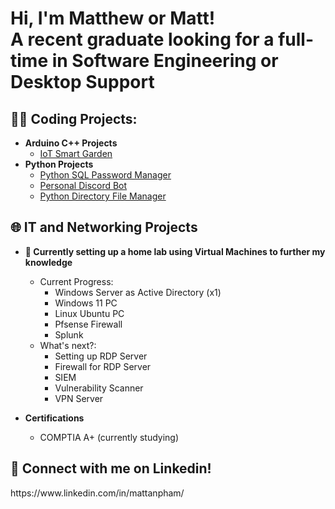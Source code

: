 <h1>Hi, I'm Matthew or Matt! <br/><a>A recent graduate looking for a full-time in Software Engineering or Desktop Support</a></h1>

<h2>👨‍💻 Coding Projects:</h2>

- <b>Arduino C++ Projects</b>
  - [IoT Smart Garden](https://github.com/mattanpham/IoTSmartGarden)
- <b>Python Projects</b>
  - [Python SQL Password Manager](https://github.com/mattanpham/Python-SQL-password-manager)
  - [Personal Discord Bot](https://github.com/mattanpham/MattBot)
  - [Python Directory File Manager]()

<h2>🌐 IT and Networking Projects</h2>

- <b>🌱 Currently setting up a home lab using Virtual Machines to further my knowledge</b>
  - Current Progress:
    - Windows Server as Active Directory (x1)
    - Windows 11 PC
    - Linux Ubuntu PC
    - Pfsense Firewall
    - Splunk
  - What's next?:
    - Setting up RDP Server
    - Firewall for RDP Server
    - SIEM
    - Vulnerability Scanner
    - VPN Server
      
- <b>Certifications</b>
  - COMPTIA A+ (currently studying)

<h2> 🤳 Connect with me on Linkedin!</h2>
https://www.linkedin.com/in/mattanpham/

<!--
Here are some ideas to get you started:

- 🔭 I’m currently working on ...
- 🌱 I’m currently learning ...
- 👯 I’m looking to collaborate on ...
- 🤔 I’m looking for help with ...
- 💬 Ask me about ...
- 📫 How to reach me: ...
- 😄 Pronouns: ...
- ⚡ Fun fact: ...
-->
